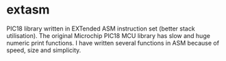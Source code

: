 # extasm
PIC18 library written in EXTended ASM instruction set (better stack utilisation).
The original Microchip PIC18 MCU library has slow and huge numeric print functions.
I have written several functions in ASM because of speed, size and simplicity.
